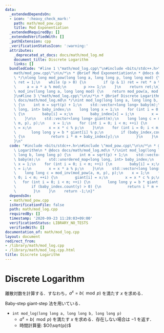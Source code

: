 ```yaml
---
data:
  _extendedDependsOn:
  - icon: ':heavy_check_mark:'
    path: math/mod_pow.cpp
    title: Mod Exponentiation
  _extendedRequiredBy: []
  _extendedVerifiedWith: []
  _pathExtension: cpp
  _verificationStatusIcon: ':warning:'
  attributes:
    _deprecated_at_docs: docs/math/mod_log.md
    document_title: Discrete Logarithm
    links: []
  bundledCode: "#line 1 \"math/mod_log.cpp\"\n#include <bits/stdc++.h>\n#line 2 \"\
    math/mod_pow.cpp\"\n\n/*\n * @brief Mod Exponentiation\n * @docs docs/math/mod_pow.md\n\
    \ */\nlong long mod_pow(long long a, long long p, long long mod) {\n    long long\
    \ ret = 1;\n    while (p > 0) {\n        if (p & 1) ret = ret * a % mod;\n   \
    \     a = a * a % mod;\n        p >>= 1;\n    }\n    return ret;\n}\n\nlong long\
    \ mod_inv(long long a, long long mod) {\n    return mod_pow(a, mod - 2, mod);\n\
    }\n#line 3 \"math/mod_log.cpp\"\n\n/*\n * @brief Discrete Logarithm\n * @docs\
    \ docs/math/mod_log.md\n */\nint mod_log(long long a, long long b, long long p)\
    \ {\n    int m = sqrt(p) + 1;\n    std::vector<long long> baby(m);\n    std::unordered_map<long\
    \ long, int> baby_index;\n    long long x = 1;\n    for (int i = 0; i < m; ++i)\
    \ {\n        baby[i] = x;\n        baby_index[x] = i;\n        x = x * a % p;\n\
    \    }\n\n    std::vector<long long> giant(m);\n    long long c = mod_inv(mod_pow(a,\
    \ m, p), p);\n    x = 1;\n    for (int i = 0; i < m; ++i) {\n        giant[i]\
    \ = x;\n        x = x * c % p;\n    }\n\n    for (int i = 0; i < m; ++i) {\n \
    \       long long y = b * giant[i] % p;\n        if (baby_index.count(y) > 0)\
    \ {\n            return i * m + baby_index[y];\n        }\n    }\n    return -1;\n\
    }\n"
  code: "#include <bits/stdc++.h>\n#include \"mod_pow.cpp\"\n\n/*\n * @brief Discrete\
    \ Logarithm\n * @docs docs/math/mod_log.md\n */\nint mod_log(long long a, long\
    \ long b, long long p) {\n    int m = sqrt(p) + 1;\n    std::vector<long long>\
    \ baby(m);\n    std::unordered_map<long long, int> baby_index;\n    long long\
    \ x = 1;\n    for (int i = 0; i < m; ++i) {\n        baby[i] = x;\n        baby_index[x]\
    \ = i;\n        x = x * a % p;\n    }\n\n    std::vector<long long> giant(m);\n\
    \    long long c = mod_inv(mod_pow(a, m, p), p);\n    x = 1;\n    for (int i =\
    \ 0; i < m; ++i) {\n        giant[i] = x;\n        x = x * c % p;\n    }\n\n \
    \   for (int i = 0; i < m; ++i) {\n        long long y = b * giant[i] % p;\n \
    \       if (baby_index.count(y) > 0) {\n            return i * m + baby_index[y];\n\
    \        }\n    }\n    return -1;\n}"
  dependsOn:
  - math/mod_pow.cpp
  isVerificationFile: false
  path: math/mod_log.cpp
  requiredBy: []
  timestamp: '2020-09-23 11:28:03+09:00'
  verificationStatus: LIBRARY_NO_TESTS
  verifiedWith: []
documentation_of: math/mod_log.cpp
layout: document
redirect_from:
- /library/math/mod_log.cpp
- /library/math/mod_log.cpp.html
title: Discrete Logarithm
---
```

# Discrete Logarithm

離散対数を計算する．すなわち，$a^x = b (\mod p)$ を満たす $x$ を求める．

Baby-step giant-step 法を用いている．

- `int mod_log(long long a, long long b, long long p)`
    - $a^x = b (\mod p)$ を満たす $x$ を求める．存在しない場合は $-1$ を返す．
    - 時間計算量: $O(\sqrt{p})$